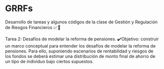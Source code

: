# GRRFs
Desarrollo de tareas y algunos códigos de la clase de Gestión y Regulación de Riesgos Financieros 📈🐉

Tarea 2: Desafíos de modelar la reforma de pensiones. 
✔️Objetivo: construir un marco conceptual para entender los desafíos de modelar la reforma de pensiones. Para ello, suponiendo escenarios
de rentabilidad y riesgos de los fondos se deberá estimar una distribución de monto final de ahorro de un tipo de individuo bajo ciertos supuestos. 

